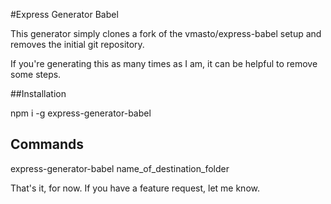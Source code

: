 #Express Generator Babel

This generator simply clones a fork of the vmasto/express-babel setup and removes the initial git repository.

If you're generating this as many times as I am, it can be helpful to remove some steps.

##Installation

npm i -g express-generator-babel

## Commands

express-generator-babel name_of_destination_folder

That's it, for now. If you have a feature request, let me know.
